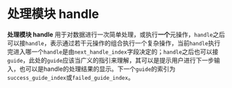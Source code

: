 # 处理模块 handle

**处理模块 handle** 用于对数据进行一次简单处理，或执行**一个**元操作，`handle`之后可以接`handle`，表示通过若干元操作的组合执行一个复杂操作，当前`handle`执行完进入哪一个`handle`是由`next_handle_index`字段决定的；`handle`之后也可以接`guide`，此处的`guide`应该当广义的指引来理解，其可以是提示用户进行下一步输入，也可以是handle的处理结果的显示。下一个`guide`的索引为`success_guide_index`或`failed_guide_index`。

